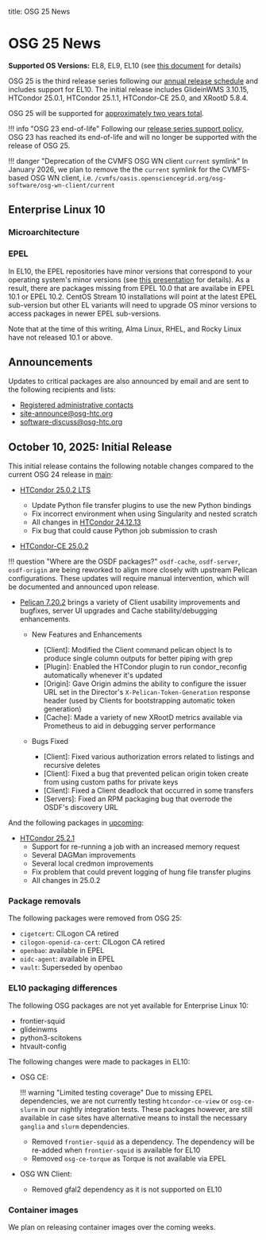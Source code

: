 title: OSG 25 News

OSG 25 News
===========

**Supported OS Versions:** EL8, EL9, EL10 (see [this document](supported_platforms.md) for details)

OSG 25 is the third release series following our [annual release schedule](release_series.md) and includes support for
EL10. The initial release includes GlideinWMS 3.10.15, HTCondor 25.0.1, HTCondor 25.1.1, HTCondor-CE 25.0, and XRootD 5.8.4.

OSG 25 will be supported for [approximately two years total](release_series.md#series-life-cycle).


!!! info "OSG 23 end-of-life"
    Following our [release series support policy](release_series.md#series-life-cycle),
    OSG 23 has reached its end-of-life and will no longer be supported with the release of OSG 25.


!!! danger "Deprecation of the CVMFS OSG WN client `current` symlink"
    In January 2026, we plan to remove the the `current` symlink for the CVMFS-based OSG WN client,
    i.e. `/cvmfs/oasis.opensciencegrid.org/osg-software/osg-wn-client/current`

Enterprise Linux 10
-------------------

### Microarchitecture ###

### EPEL ###

In EL10, the EPEL repositories have minor versions that correspond to your operating system's minor versions
(see [this presentation](https://carlwgeorge.fedorapeople.org/presentations/the-road-to-epel-10.pdf) for details).
As a result, there are packages missing from EPEL 10.0 that are availabe in EPEL 10.1 or EPEL 10.2.
CentOS Stream 10 installations will point at the latest EPEL sub-version but other EL variants will need to upgrade OS
minor versions to access packages in newer EPEL sub-versions.

Note that at the time of this writing, Alma Linux, RHEL, and Rocky Linux have not released 10.1 or above.

Announcements
-------------

Updates to critical packages are also announced by email and are sent to the following recipients and lists:

-   [Registered administrative contacts](../common/registration.md#registering-resources)
-   [site-announce@osg-htc.org](https://groups.google.com/u/1/a/osg-htc.org/g/site-announce)
-   [software-discuss@osg-htc.org](https://groups.google.com/a/osg-htc.org/g/software-discuss)

**October 10, 2025:** Initial Release
-------------------------------------

This initial release contains the following notable changes compared to the current OSG 24 release in [main](../common/yum.md):

-   [HTCondor 25.0.2 LTS](https://htcondor.readthedocs.io/en/latest/version-history/lts-versions-25-0.html#version-25-0-2)
    -   Update Python file transfer plugins to use the new Python bindings
    -   Fix incorrect environment when using Singularity and nested scratch
    -   All changes in [HTCondor 24.12.13](https://htcondor.readthedocs.io/en/latest/version-history/feature-versions-24-x.html#version-24-12-13)
    -   Fix bug that could cause Python job submission to crash

-   [HTCondor-CE 25.0.2]()

!!! question "Where are the OSDF packages?"
    `osdf-cache`, `osdf-server`, `osdf-origin` are being reworked to align more closely with upstream Pelican configurations.
    These updates will require manual intervention, which will be documented and announced upon release.

-   [Pelican 7.20.2](https://pelicanplatform.org/releases/v7.20.0) brings a variety of Client usability improvements and
    bugfixes, server UI upgrades and Cache stability/debugging enhancements.
    -   New Features and Enhancements

        -   [Client]: Modified the Client command pelican object ls to produce single column outputs for better
            piping with grep
        -   [Plugin]: Enabled the HTCondor plugin to run condor_reconfig automatically whenever it's updated
        -   [Origin]: Gave Origin admins the ability to configure the issuer URL set in the Director's
            `X-Pelican-Token-Generation` response header (used by Clients for bootstrapping automatic token generation)
        -   [Cache]: Made a variety of new XRootD metrics available via Prometheus to aid in debugging server performance

    -   Bugs Fixed

        -   [Client]: Fixed various authorization errors related to listings and recursive deletes
        -   [Client]: Fixed a bug that prevented pelican origin token create from using custom paths for private keys
        -   [Client]: Fixed a Client deadlock that occurred in some transfers
        -   [Servers]: Fixed an RPM packaging bug that overrode the OSDF's discovery URL

And the following packages in [upcoming](../common/yum.md#upcoming-software):

-   [HTCondor 25.2.1](https://htcondor.readthedocs.io/en/latest/version-history/feature-versions-25-x.html#version-25-2-1)
    -   Support for re-running a job with an increased memory request
    -   Several DAGMan improvements
    -   Several local credmon improvements
    -   Fix problem that could prevent logging of hung file transfer plugins
    -   All changes in 25.0.2

### Package removals ###

The following packages were removed from OSG 25:

-  `cigetcert`: CILogon CA retired
-  `cilogon-openid-ca-cert`: CILogon CA retired
-  `openbao`: available in EPEL
-  `oidc-agent`: available in EPEL
-  `vault`: Superseded by openbao

### EL10 packaging differences ###

The following OSG packages are not yet available for Enterprise Linux 10:

-   frontier-squid
-   glideinwms
-   python3-scitokens
-   htvault-config

The following changes were made to packages in EL10:

-   OSG CE:

    !!! warning "Limited testing coverage"
        Due to missing EPEL dependencies, we are not currently testing `htcondor-ce-view` or `osg-ce-slurm` in our
        nightly integration tests.
        These packages however, are still available in case sites have alternative means to install the necessary
        `ganglia` and `slurm` dependencies.
        
    -   Removed `frontier-squid` as a dependency.
        The dependency will be re-added when `frontier-squid` is available for EL10
    -   Removed `osg-ce-torque` as Torque is not available via EPEL

-   OSG WN Client:
    -   Removed gfal2 dependency as it is not supported on EL10

### Container images ###

We plan on releasing container images over the coming weeks.
